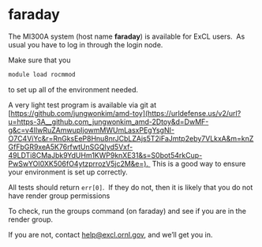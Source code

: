 # faraday

The MI300A system (host name **faraday**) is available for ExCL users.  As usual you have to log in through the login node.

Make sure that you

```bash
module load rocmmod
```

to set up all of the environment needed.

A very light test program is available via git at [https://github.com/jungwonkim/amd-toy](https://urldefense.us/v2/url?u=https-3A__github.com_jungwonkim_amd-2Dtoy&d=DwMF-g&c=v4IIwRuZAmwupIjowmMWUmLasxPEgYsgNI-O7C4ViYc&r=RnGksEeP8Hnu8nrJCbLZAjs5T2iFaJmtp2eby7VLkxA&m=knZGfFbGR9xeA5K76rfwtUnSGQIyd5Vxf-49LDTi8CMaJbk9YdUHm1KWP9knXE31&s=S0bot54rkCup-PwSwYOI0XK506fO4ytzprrozV5jc2M&e=).  This is a good way to ensure your environment is set up correctly.

All tests should return `err[0]`.  If they do not, then it is likely that you do not have render group permissions

To check, run the groups command (on faraday) and see if you are in the render group.

If you are not, contact [help@excl.ornl.gov](mailto:help@excl.ornl.gov), and we’ll get you in.

